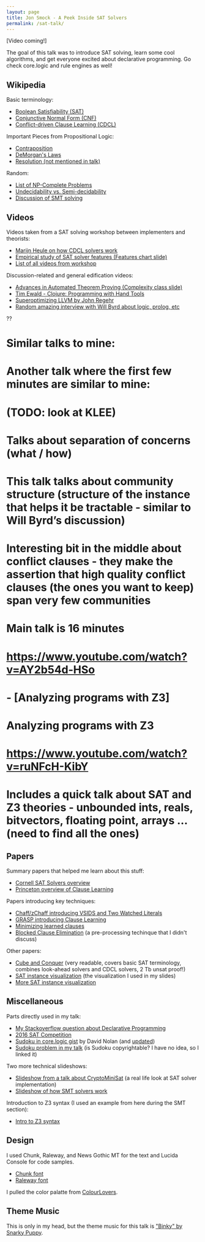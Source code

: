 ```yaml
---
layout: page
title: Jon Smock - A Peek Inside SAT Solvers 
permalink: /sat-talk/
---
```


[Video coming!]

The goal of this talk was to introduce SAT solving, learn some cool algorithms, and get everyone excited about declarative programming. Go check
core.logic and rule engines as well!

## Wikipedia

Basic terminology:

- [Boolean Satisfiability (SAT)](https://en.wikipedia.org/wiki/Boolean_satisfiability_problem)
- [Conjunctive Normal Form (CNF)](https://en.wikipedia.org/wiki/Conjunctive_normal_form)
- [Conflict-driven Clause Learning (CDCL)](https://en.wikipedia.org/wiki/Conflict-Driven_Clause_Learning)

Important Pieces from Propositional Logic:

- [Contraposition](https://en.wikipedia.org/wiki/Contraposition)
- [DeMorgan's Laws](https://en.wikipedia.org/wiki/De_Morgan%27s_laws)
- [Resolution (not mentioned in talk)](https://en.wikipedia.org/wiki/Resolution_(logic))

Random:

- [List of NP-Complete Problems](https://en.wikipedia.org/wiki/List_of_NP-complete_problems)
- [Undecidability vs. Semi-decidability](https://en.wikipedia.org/wiki/Undecidable_problem)
- [Discussion of SMT solving](https://en.wikipedia.org/wiki/Satisfiability_modulo_theories#SMT_solver_approaches)

## Videos

Videos taken from a SAT solving workshop between implementers and theorists:

- [Marijn Heule on how CDCL solvers work](http://www.birs.ca/events/2014/5-day-workshops/14w5101/videos/watch/201401200903-Heule.html)
- [Empirical study of SAT solver features (Features chart slide)](http://www.birs.ca/events/2014/5-day-workshops/14w5101/videos/watch/201401202003-Sakallah.html)
- [List of all videos from workshop](http://www.birs.ca/events/2014/5-day-workshops/14w5101/videos)

Discussion-related and general edification videos:

- [Advances in Automated Theorem Proving (Complexity class slide)](https://www.youtube.com/watch?v=unXzJEc3Pvk)
- [Tim Ewald - Clojure: Programming with Hand Tools](https://www.youtube.com/watch?v=ShEez0JkOFw)
- [Superoptimizing LLVM by John Regehr](https://www.youtube.com/watch?v=Ux0YnVEaI6A)
- [Random amazing interview with Will Byrd about logic, prolog, etc](https://www.infoq.com/interviews/byrd-relational-programming-minikanren)

??
# Similar talks to mine:
# 
# 
# Another talk where the first few minutes are similar to mine:
# (TODO: look at KLEE)
# Talks about separation of concerns (what / how)
# This talk talks about community structure (structure of the instance that helps it be tractable - similar to Will Byrd’s discussion)
# Interesting bit in the middle about conflict clauses - they make the assertion that high quality conflict clauses (the ones you want to keep) span very few communities
# Main talk is 16 minutes
# https://www.youtube.com/watch?v=AY2b54d-HSo
# 
# 
# - [Analyzing programs with Z3]
# Analyzing programs with Z3
# https://www.youtube.com/watch?v=ruNFcH-KibY
# Includes a quick talk about SAT and Z3 theories - unbounded ints, reals, bitvectors, floating point, arrays … (need to find all the ones)


## Papers

Summary papers that helped me learn about this stuff:

- [Cornell SAT Solvers overview](http://www.cs.cornell.edu/gomes/papers/satsolvers-kr-handbook.pdf)
- [Princeton overview of Clause Learning](https://www.cs.princeton.edu/courses/archive/fall13/cos402/readings/SAT_learning_clauses.pdf)

Papers introducing key techniques:

- [Chaff/zChaff introducing VSIDS and Two Watched Literals](https://www.princeton.edu/~chaff/publication/DAC2001v56.pdf)
- [GRASP introducing Clause Learning](http://eprints.soton.ac.uk/262031/1/jpms-iccad96.pdf)
- [Minimizing learned clauses](http://fmv.jku.at/papers/SoerenssonBiere-SAT09.pdf)
- [Blocked Clause Elimination](http://fmv.jku.at/papers/jarvisalobiereheule-tacas10.pdf) (a pre-processing techinque that I didn't discuss)

Other papers:

- [Cube and Conquer](https://arxiv.org/pdf/1605.00723v1.pdf) (very readable, covers basic SAT terminology, combines look-ahead solvers and CDCL solvers, 2 Tb unsat proof!)
- [SAT instance visualization](https://uwaterloo.ca/embedded-software-group/sites/ca.embedded-software-group/files/uploads/files/sat-satgraf.pdf) (the visualization I used in my slides)
- [More SAT instance visualization](http://cse-wiki.unl.edu/wiki/images/7/71/DPvis-Sinz.pdf)


## Miscellaneous

Parts directly used in my talk:

- [My Stackoverflow question about Declarative Programming](http://stackoverflow.com/questions/1238775/programming-languages-that-define-the-problem-instead-of-the-solution)
- [2016 SAT Competition](http://baldur.iti.kit.edu/sat-competition-2016/)
- [Sudoku in core.logic gist](https://gist.github.com/swannodette/3217582) by David Nolan (and [updated](https://gist.github.com/orb/5884956))
- [Sudoku problem in my talk](http://www.websudoku.com/?level=1&set_id=4817395213) (is Sudoku copyrightable? I have no idea, so I linked it)

Two more technical slideshows:

- [Slideshow from a talk about CryptoMiniSat](https://www.msoos.org/wordpress/wp-content/uploads/2016/07/seven_years.pdf) (a real life look at SAT solver implementation)
- [Slideshow of how SMT solvers work](http://www.open-do.org/wp-content/uploads/2010/06/SMT_provers.pdf)

Introduction to Z3 syntax (I used an example from here during the SMT section):

- [Intro to Z3 syntax](http://rise4fun.com/z3/tutorialcontent/guide)

## Design

I used Chunk, Raleway, and News Gothic MT for the text and Lucida Console for code samples.

- [Chunk font](https://www.theleagueofmoveabletype.com/chunk)
- [Raleway font](https://www.theleagueofmoveabletype.com/raleway)

I pulled the color palatte from [ColourLovers](http://www.colourlovers.com/palette/4327563/Gigi_Flower).

## Theme Music

This is only in my head, but the theme music for this talk is ["Binky" by Snarky Puppy](https://youtu.be/IE9I6NrE2S0?t=2m27s).
